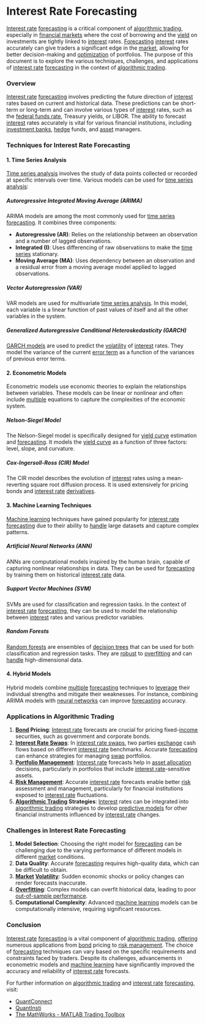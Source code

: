 # Interest Rate Forecasting

[Interest rate](../i/interest_rate.md) [forecasting](../f/forecasting.md) is a critical component of [algorithmic trading](../a/algorithmic_trading.md), especially in [financial markets](../f/financial_market.md) where the cost of borrowing and the [yield](../y/yield.md) on investments are tightly linked to [interest](../i/interest.md) rates. [Forecasting](../f/forecasting.md) [interest](../i/interest.md) rates accurately can give traders a significant edge in the [market](../m/market.md), allowing for better decision-making and [optimization](../o/optimization.md) of portfolios. The purpose of this document is to explore the various techniques, challenges, and applications of [interest rate](../i/interest_rate.md) [forecasting](../f/forecasting.md) in the context of [algorithmic trading](../a/algorithmic_trading.md).

### Overview

[Interest rate](../i/interest_rate.md) [forecasting](../f/forecasting.md) involves predicting the future direction of [interest](../i/interest.md) rates based on current and historical data. These predictions can be short-term or long-term and can involve various types of [interest](../i/interest.md) rates, such as the [federal funds rate](../f/federal_funds_rate.md), Treasury yields, or LIBOR. The ability to forecast [interest](../i/interest.md) rates accurately is vital for various financial institutions, including [investment banks](../i/investment_bank_(ib).md), [hedge](../h/hedge.md) funds, and [asset](../a/asset.md) managers.

### Techniques for Interest Rate Forecasting

#### 1. Time Series Analysis

[Time series analysis](../t/time_series_analysis.md) involves the study of data points collected or recorded at specific intervals over time. Various models can be used for [time series analysis](../t/time_series_analysis.md):

##### Autoregressive Integrated Moving Average (ARIMA)

ARIMA models are among the most commonly used for [time series forecasting](../t/time_series_forecasting.md). It combines three components:
- **Autoregressive (AR)**: Relies on the relationship between an observation and a number of lagged observations.
- **Integrated (I)**: Uses differencing of raw observations to make the [time series](../t/time_series.md) stationary.
- **Moving Average (MA)**: Uses dependency between an observation and a residual error from a moving average model applied to lagged observations.

##### Vector Autoregression (VAR)

VAR models are used for multivariate [time series analysis](../t/time_series_analysis.md). In this model, each variable is a linear function of past values of itself and all the other variables in the system.

##### Generalized Autoregressive Conditional Heteroskedasticity (GARCH)

[GARCH models](../g/garch_models.md) are used to predict the [volatility](../v/volatility.md) of [interest](../i/interest.md) rates. They model the variance of the current [error term](../e/error_term.md) as a function of the variances of previous error terms.

#### 2. Econometric Models

Econometric models use economic theories to explain the relationships between variables. These models can be linear or nonlinear and often include [multiple](../m/multiple.md) equations to capture the complexities of the economic system.

##### Nelson-Siegel Model

The Nelson-Siegel model is specifically designed for [yield curve](../y/yield_curve.md) estimation and [forecasting](../f/forecasting.md). It models the [yield curve](../y/yield_curve.md) as a function of three factors: level, slope, and curvature.

##### Cox-Ingersoll-Ross (CIR) Model

The CIR model describes the evolution of [interest](../i/interest.md) rates using a mean-reverting square root diffusion process. It is used extensively for pricing bonds and [interest rate](../i/interest_rate.md) [derivatives](../d/derivatives.md).

#### 3. Machine Learning Techniques

[Machine learning](../m/machine_learning.md) techniques have gained popularity for [interest rate](../i/interest_rate.md) [forecasting](../f/forecasting.md) due to their ability to [handle](../h/handle.md) large datasets and capture complex patterns.

##### Artificial Neural Networks (ANN)

ANNs are computational models inspired by the human brain, capable of capturing nonlinear relationships in data. They can be used for [forecasting](../f/forecasting.md) by training them on historical [interest rate](../i/interest_rate.md) data.

##### Support Vector Machines (SVM)

SVMs are used for classification and regression tasks. In the context of [interest rate](../i/interest_rate.md) [forecasting](../f/forecasting.md), they can be used to model the relationship between [interest](../i/interest.md) rates and various predictor variables.

##### Random Forests

[Random forests](../r/random_forests_in_trading.md) are ensembles of [decision trees](../d/decision_trees.md) that can be used for both classification and regression tasks. They are [robust](../r/robust.md) to [overfitting](../o/overfitting.md) and can [handle](../h/handle.md) high-dimensional data.

#### 4. Hybrid Models

Hybrid models combine [multiple](../m/multiple.md) [forecasting](../f/forecasting.md) techniques to [leverage](../l/leverage.md) their individual strengths and mitigate their weaknesses. For instance, combining ARIMA models with [neural networks](../n/neural_networks_in_trading.md) can improve [forecasting](../f/forecasting.md) accuracy.

### Applications in Algorithmic Trading

1. **[Bond](../b/bond.md) Pricing**: [Interest rate](../i/interest_rate.md) forecasts are crucial for pricing fixed-[income](../i/income.md) securities, such as government and corporate bonds.
2. **[Interest Rate Swaps](../i/interest_rate_swaps.md)**: In [interest rate swaps](../i/interest_rate_swaps.md), two parties [exchange](../e/exchange.md) cash flows based on different [interest rate](../i/interest_rate.md) benchmarks. Accurate [forecasting](../f/forecasting.md) can enhance strategies for managing [swap](../s/swap.md) portfolios.
3. **[Portfolio Management](../p/portfolio_management.md)**: [Interest rate](../i/interest_rate.md) forecasts help in [asset allocation](../a/asset_allocation.md) decisions, particularly in portfolios that include [interest rate](../i/interest_rate.md)-sensitive assets.
4. **[Risk Management](../r/risk_management.md)**: Accurate [interest rate](../i/interest_rate.md) forecasts enable better [risk](../r/risk.md) assessment and management, particularly for financial institutions exposed to [interest rate](../i/interest_rate.md) fluctuations.
5. **[Algorithmic Trading](../a/algorithmic_trading.md) Strategies**: [Interest](../i/interest.md) rates can be integrated into [algorithmic trading](../a/algorithmic_trading.md) strategies to develop [predictive models](../p/predictive_models_in_trading.md) for other financial instruments influenced by [interest rate](../i/interest_rate.md) changes.

### Challenges in Interest Rate Forecasting

1. **Model Selection**: Choosing the right model for [forecasting](../f/forecasting.md) can be challenging due to the varying performance of different models in different [market](../m/market.md) conditions.
2. **Data Quality**: Accurate [forecasting](../f/forecasting.md) requires high-quality data, which can be difficult to obtain.
3. **[Market](../m/market.md) [Volatility](../v/volatility.md)**: Sudden economic shocks or policy changes can render forecasts inaccurate.
4. **[Overfitting](../o/overfitting.md)**: Complex models can overfit historical data, leading to poor [out-of-sample performance](../o/out-of-sample_performance.md).
5. **Computational Complexity**: Advanced [machine learning](../m/machine_learning.md) models can be computationally intensive, requiring significant resources.

### Conclusion

[Interest rate](../i/interest_rate.md) [forecasting](../f/forecasting.md) is a vital component of [algorithmic trading](../a/algorithmic_trading.md), [offering](../o/offering.md) numerous applications from [bond](../b/bond.md) pricing to [risk management](../r/risk_management.md). The choice of [forecasting](../f/forecasting.md) techniques can vary based on the specific requirements and constraints faced by traders. Despite its challenges, advancements in econometric models and [machine learning](../m/machine_learning.md) have significantly improved the accuracy and reliability of [interest rate](../i/interest_rate.md) forecasts.

For further information on [algorithmic trading](../a/algorithmic_trading.md) and [interest rate](../i/interest_rate.md) [forecasting](../f/forecasting.md), visit:

- [QuantConnect](https://www.quantconnect.com/)
- [QuantInsti](https://www.quantinsti.com/)
- [The MathWorks - MATLAB Trading Toolbox](https://www.mathworks.com/products/trading.html)
